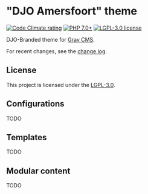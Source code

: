 # "DJO Amersfoort" theme

[![Code Climate rating][shield-1]][shield-1-link]
[![PHP 7.0+][shield-2]][shield-2-link]
[![LGPL-3.0 license][shield-3]][license]

DJO-Branded theme for [Grav CMS][grav].

For recent changes, see the [change log][changelog].

## License

This project is licensed under the [LGPL-3.0][license].

## Configurations

TODO

## Templates

TODO

## Modular content

TODO

<!-- Shield -->
[shield-1]: https://img.shields.io/codeclimate/github/djoamersfoort/grav-theme.svg
[shield-2]: https://img.shields.io/badge/PHP-7.0%2B-8892BF.svg
[shield-3]: https://img.shields.io/github/license/djoamersfoort/grav-theme.svg
[shield-1-link]: https://codeclimate.com/github/djoamersfoort/grav-theme
[shield-2-link]: https://secure.php.net/supported-versions.php

[license]: LICENSE.md
[changelog]: CHANGELOG.md
[grav]: http://github.com/getgrav/grav
